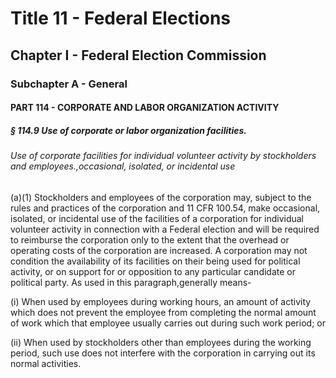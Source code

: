 
# Title 11 - Federal Elections
## Chapter I - Federal Election Commission
### Subchapter A - General
#### PART 114 - CORPORATE AND LABOR ORGANIZATION ACTIVITY
##### § 114.9 Use of corporate or labor organization facilities.
###### Use of corporate facilities for individual volunteer activity by stockholders and employees.,occasional, isolated, or incidental use

(a)(1) Stockholders and employees of the corporation may, subject to the rules and practices of the corporation and 11 CFR 100.54, make occasional, isolated, or incidental use of the facilities of a corporation for individual volunteer activity in connection with a Federal election and will be required to reimburse the corporation only to the extent that the overhead or operating costs of the corporation are increased. A corporation may not condition the availability of its facilities on their being used for political activity, or on support for or opposition to any particular candidate or political party. As used in this paragraph,generally means-

(i) When used by employees during working hours, an amount of activity which does not prevent the employee from completing the normal amount of work which that employee usually carries out during such work period; or

(ii) When used by stockholders other than employees during the working period, such use does not interfere with the corporation in carrying out its normal activities.
